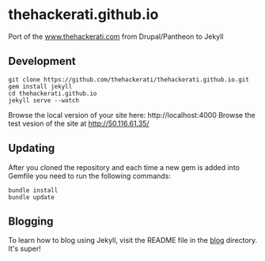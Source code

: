 thehackerati.github.io
======================

Port of the www.thehackerati.com from Drupal/Pantheon to Jekyll

Development
-----------

    git clone https://github.com/thehackerati/thehackerati.github.io.git
    gem install jekyll
    cd thehackerati.github.io 
    jekyll serve --watch

Browse the local version of your site here: http://localhost:4000
Browse the test vesion of the site at http://50.116.61.35/

Updating
--------

After you cloned the repository and each time a new gem is added into Gemfile you need to run the following commands:

	bundle install
	bundle update

Blogging
--------

To learn how to blog using Jekyll, visit the README file in the [blog](https://github.com/thehackerati/thehackerati.github.io/tree/master/blog) directory. It's super!
